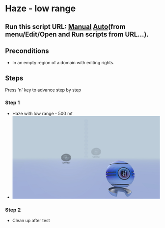 # Haze - low range
## Run this script URL: [Manual](./test.js?raw=true)   [Auto](./testAuto.js?raw=true)(from menu/Edit/Open and Run scripts from URL...).

## Preconditions
- In an empty region of a domain with editing rights.

## Steps
Press 'n' key to advance step by step

### Step 1
- Haze with low range - 500 mt
- ![](./ExpectedImage_00000.png)
### Step 2
- Clean up after test
